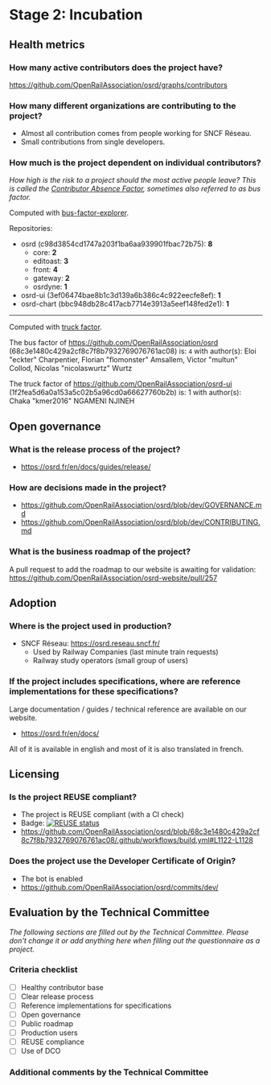 # Stage 2: Incubation

## Health metrics

### How many active contributors does the project have?

https://github.com/OpenRailAssociation/osrd/graphs/contributors

### How many different organizations are contributing to the project?

- Almost all contribution comes from people working for SNCF Réseau.
- Small contributions from single developers.

### How much is the project dependent on individual contributors?

*How high is the risk to a project should the most active people leave? This is called the [Contributor Absence Factor](https://chaoss.community/kb/metric-contributor-absence-factor/), sometimes also referred to as bus factor.*

Computed with [bus-factor-explorer](https://github.com/JetBrains-Research/bus-factor-explorer).

Repositories:
- osrd (c98d3854cd1747a203f1ba6aa939901fbac72b75): **8**
  - core: **2**
  - editoast: **3**
  - front: **4**
  - gateway: **2**
  - osrdyne: **1**
- osrd-ui (3ef06474bae8b1c3d139a6b386c4c922eecfe8ef): **1**
- osrd-chart (bbc948db28c417acb7714e3913a5eef148fed2e1): **1**

-----

Computed with [truck factor](https://github.com/HelgeCPH/truckfactor).

The bus factor of https://github.com/OpenRailAssociation/osrd (68c3e1480c429a2cf8c7f8b7932769076761ac08) is: `4`
with author(s): Eloi "eckter" Charpentier, Florian "flomonster" Amsallem, Victor "multun" Collod, Nicolas "nicolaswurtz" Wurtz

The truck factor of https://github.com/OpenRailAssociation/osrd-ui (1f2fea5d6a0a153a5c02b5a96cd0a66627760b2b) is: 1
with author(s): Chaka "kmer2016" NGAMENI NJINEH

## Open governance

### What is the release process of the project?

- https://osrd.fr/en/docs/guides/release/

### How are decisions made in the project?

- https://github.com/OpenRailAssociation/osrd/blob/dev/GOVERNANCE.md
- https://github.com/OpenRailAssociation/osrd/blob/dev/CONTRIBUTING.md

### What is the business roadmap of the project?

A pull request to add the roadmap to our website is awaiting for validation: https://github.com/OpenRailAssociation/osrd-website/pull/257

## Adoption

### Where is the project used in production?

- SNCF Réseau: https://osrd.reseau.sncf.fr/
  - Used by Railway Companies (last minute train requests)
  - Railway study operators (small group of users)

### If the project includes specifications, where are reference implementations for these specifications?

Large documentation / guides / technical reference are available on our website.
- https://osrd.fr/en/docs/

All of it is available in english and most of it is also translated in french.

## Licensing

### Is the project REUSE compliant?

- The project is REUSE compliant (with a CI check)
- Badge: [![REUSE status](https://api.reuse.software/badge/github.com/OpenRailAssociation/osrd)](https://api.reuse.software/info/github.com/OpenRailAssociation/osrd)
- https://github.com/OpenRailAssociation/osrd/blob/68c3e1480c429a2cf8c7f8b7932769076761ac08/.github/workflows/build.yml#L1122-L1128

### Does the project use the Developer Certificate of Origin?

- The bot is enabled
- https://github.com/OpenRailAssociation/osrd/commits/dev/


## Evaluation by the Technical Committee

*The following sections are filled out by the Technical Committee. Please don't change it or add anything here when filling out the questionnaire as a project.*

### Criteria checklist

* [ ] Healthy contributor base
* [ ] Clear release process
* [ ] Reference implementations for specifications
* [ ] Open governance
* [ ] Public roadmap
* [ ] Production users
* [ ] REUSE compliance
* [ ] Use of DCO

### Additional comments by the Technical Committee
